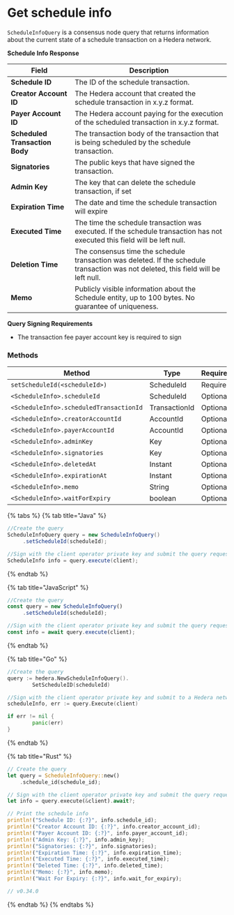 # Get schedule info

`ScheduleInfoQuery` is a consensus node query that returns information about the current state of a schedule transaction on a Hedera network.

**Schedule Info Response**

| Field                          | Description                                                                                                                         |
| ------------------------------ | ----------------------------------------------------------------------------------------------------------------------------------- |
| **Schedule ID**                | The ID of the schedule transaction.                                                                                                 |
| **Creator Account ID**         | The Hedera account that created the schedule transaction in x.y.z format.                                                           |
| **Payer Account ID**           | The Hedera account paying for the execution of the scheduled transaction in x.y.z format.                                           |
| **Scheduled Transaction Body** | The transaction body of the transaction that is being scheduled by the schedule transaction.                                        |
| **Signatories**                | The public keys that have signed the transaction.                                                                                   |
| **Admin Key**                  | The key that can delete the schedule transaction, if set                                                                            |
| **Expiration Time**            | The date and time the schedule transaction will expire                                                                              |
| **Executed Time**              | The time the schedule transaction was executed. If the schedule transaction has not executed this field will be left null.          |
| **Deletion Time**              | The consensus time the schedule transaction was deleted. If the schedule transaction was not deleted, this field will be left null. |
| **Memo**                       | Publicly visible information about the Schedule entity, up to 100 bytes. No guarantee of uniqueness.                                |

**Query Signing Requirements**

* The transaction fee payer account key is required to sign

### Methods

<table><thead><tr><th width="420.3333333333333">Method</th><th>Type</th><th>Requirement</th></tr></thead><tbody><tr><td><code>setScheduleId(&#x3C;scheduleId>)</code></td><td>ScheduleId</td><td>Required</td></tr><tr><td><code>&#x3C;ScheduleInfo>.scheduleId</code></td><td>ScheduleId</td><td>Optional</td></tr><tr><td><code>&#x3C;ScheduleInfo>.scheduledTransactionId</code></td><td>TransactionId</td><td>Optional</td></tr><tr><td><code>&#x3C;ScheduleInfo>.creatorAccountId</code></td><td>AccountId</td><td>Optional</td></tr><tr><td><code>&#x3C;ScheduleInfo>.payerAccountId</code></td><td>AccountId</td><td>Optional</td></tr><tr><td><code>&#x3C;ScheduleInfo>.adminKey</code></td><td>Key</td><td>Optional</td></tr><tr><td><code>&#x3C;ScheduleInfo>.signatories</code></td><td>Key</td><td>Optional</td></tr><tr><td><code>&#x3C;ScheduleInfo>.deletedAt</code></td><td>Instant</td><td>Optional</td></tr><tr><td><code>&#x3C;ScheduleInfo>.expirationAt</code></td><td>Instant</td><td>Optional</td></tr><tr><td><code>&#x3C;ScheduleInfo>.memo</code></td><td>String</td><td>Optional</td></tr><tr><td><code>&#x3C;ScheduleInfo>.waitForExpiry</code></td><td>boolean</td><td>Optional</td></tr></tbody></table>

{% tabs %}
{% tab title="Java" %}
```java
//Create the query
ScheduleInfoQuery query = new ScheduleInfoQuery()
     .setScheduleId(scheduleId);

//Sign with the client operator private key and submit the query request to a node in a Hedera network
ScheduleInfo info = query.execute(client);
```
{% endtab %}

{% tab title="JavaScript" %}
```javascript
//Create the query
const query = new ScheduleInfoQuery()
     .setScheduleId(scheduleId);

//Sign with the client operator private key and submit the query request to a node in a Hedera network
const info = await query.execute(client);
```
{% endtab %}

{% tab title="Go" %}
```go
//Create the query
query := hedera.NewScheduleInfoQuery().
		SetScheduleID(scheduleId)

//Sign with the client operator private key and submit to a Hedera network
scheduleInfo, err := query.Execute(client)

if err != nil {
		panic(err)
}
```
{% endtab %}

{% tab title="Rust" %}
```rust
// Create the query
let query = ScheduleInfoQuery::new()
    .schedule_id(schedule_id);

// Sign with the client operator private key and submit the query request to a node in a Hedera network
let info = query.execute(&client).await?;

// Print the schedule info
println!("Schedule ID: {:?}", info.schedule_id);
println!("Creator Account ID: {:?}", info.creator_account_id);
println!("Payer Account ID: {:?}", info.payer_account_id);
println!("Admin Key: {:?}", info.admin_key);
println!("Signatories: {:?}", info.signatories);
println!("Expiration Time: {:?}", info.expiration_time);
println!("Executed Time: {:?}", info.executed_time);
println!("Deleted Time: {:?}", info.deleted_time);
println!("Memo: {:?}", info.memo);
println!("Wait For Expiry: {:?}", info.wait_for_expiry);

// v0.34.0
```
{% endtab %}
{% endtabs %}

